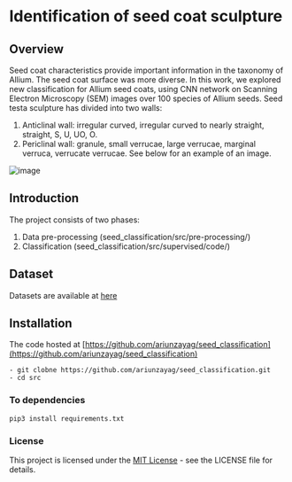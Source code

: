 # Identification of seed coat sculpture 
## Overview 

Seed coat characteristics provide important information in the taxonomy of Allium. The seed coat surface was more diverse. In this work, we explored new classification for Allium seed coats, using CNN network on Scanning Electron Microscopy (SEM) images over 100 species of Allium seeds. Seed testa sculpture has divided into two walls: 
1. Anticlinal wall: irregular curved, irregular curved to nearly straight, straight, S, U, UO, O.
2. Periclinal wall: granule, small verrucae, large verrucae, marginal verruca, verrucate verrucae. See below for an example of an image.

![image](https://user-images.githubusercontent.com/54767234/189870665-c7356f95-8899-4c4a-ae1a-1c65bde64df5.png)

## Introduction
The project consists of two phases: 
1. Data pre-processing (seed_classification/src/pre-processing/)
2. Classification      (seed_classification/src/supervised/code/)
## Dataset
Datasets are available at [here](https://www.mdpi.com/2223-7747/9/9/1239)

## Installation
The code hosted at [https://github.com/ariunzayag/seed_classification](https://github.com/ariunzayag/seed_classification)
```
- git clobne https://github.com/ariunzayag/seed_classification.git
- cd src
```
### To dependencies
```
pip3 install requirements.txt
```

### License
This project is licensed under the [MIT License]([https://www.mdpi.com/2223-7747/9/9/1239](https://github.com/ariunzayag/seed_classification/blob/main/LICENSE))  - see the LICENSE file for details.
